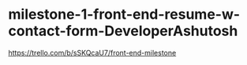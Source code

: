 # milestone-1-front-end-resume-w-contact-form-DeveloperAshutosh
https://trello.com/b/sSKQcaU7/front-end-milestone
